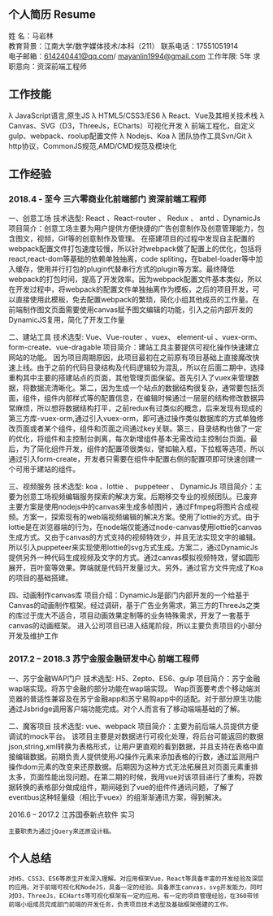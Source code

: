 ## 个人简历 Resume

姓   名：马岩林                              
教育背景：江南大学/数字媒体技术/本科（211） 
联系电话：17551051914　  
电子邮箱：614240441@qq.com/ mayanlin1994@gmail.com
工作年限: 5年
求职意向：资深前端工程师

## 工作技能 
λ	JavaScript语言,原生JS
λ	HTML5/CSS3/ES6
λ	React、Vue及其相关技术栈
λ	Canvas、SVG（D3，ThreeJs，ECharts）可视化开发
λ	前端工程化，自定义gulp、webpack、roolup配置文件
λ	Nodejs、Koa
λ	团队协作工具Svn/Git 
λ	http协议，CommonJS规范,AMD/CMD规范及模块化


## 工作经验
### 2018.4 - 至今              三六零商业化前端部门               资深前端工程师
一、创意工场
	技术选型: React 、React-router 、 Redux 、 antd 、DynamicJs
	项目简介：创意工场主要为用户提供方便快捷的广告创意制作及创意管理能力，包含图文，视频，Gif等的创意制作及管理。
在搭建项目的过程中发现自主配置的webpack配置文件打包速度较慢，所以针对webpack做了配置上的优化，包括将react,react-dom等基础的依赖单独抽离，code spliting，在babel-loader等中加入缓存，使用并行打包的plugin代替串行方式的plugin等方案。最终降低webpack的打包时间，提高了开发效率。因为webpack配置文件基本类似，所以在开发过程中，将webpack的配置文件单独抽离作为模板，之后的项目开发，可以直接使用此模板，免去配置webpack的繁琐，简化小组其他成员的工作量。在前端制作图文页面需要使用canvas赋予图文编辑的功能，引入之前内部开发的DynamicJS复用，简化了开发工作量 

二、建站工具
	技术选型: Vue、Vue-router 、vuex、 element-ui 、vuex-orm、form-create、vue-dragable
项目简介：建站工具主要提供可视化操作快速建立网站的功能。
因为项目周期原因，此项目最初在之前原有项目基础上直接魔改快速上线。由于之前的代码目录结构及代码逻辑较为混乱，所以在后面二期中，选择重构其中主要的搭建站点的页面，其他管理页面保留。首先引入了vuex来管理数据，将数据流清晰化。第二，因为生成一个站点的数据结构很复杂，通常要包括页面，组件，组件内部样式等的配置信息，在编辑时候通过一层层的结构修改数据异常麻烦，所以想将数据结构打平，之前redux有过类似的概念，后来发现有现成的第三方库-vuex-orm,通过引入vuex-orm，即可通过操作类似数据库的方式单独修改页面或者某个组件，组件和页面之间通过key关联。第三，目录结构也做了一定的优化，将组件和主控制台剥离，每次新增组件基本无需改动主控制台页面。最后，为了简化组件开发，组件的配置项很类似，譬如输入框，下拉框等选项，所以通过引入form-create，开发者只需要在组件中配置右侧的配置项即可快速创建一个可用于建站的组件。

三、视频服务
	技术选型: koa 、lottie 、 puppeteer 、 DynamicJs
	项目简介：主要为创意工场视频编辑服务探索的解决方案。后期移交专业的视频团队。已废弃
主要方案是使用nodejs中的canvas来生成多帧图片，通过Ffmpeg将图片合成视频。方案一，探索现有的web端视频编辑的解决方案。使用了lottie的方式。由于lottie是在浏览器端的行为，在node端仅能通过node-canvas使用lottie的canvas生成方式。又由于canvas的方式支持的视频特效少，并且无法实现文字的编辑。所以引入puppeteer来实现使用lottie的svg方式生成。方案二，通过DynamicJs提供另外一种代码生成视频及文字的方式。通过canvas模拟视频特效，譬如圆形展开，百叶窗等效果。弊端就是代码开发量过大。另外，通过官方文件完成了Koa的项目的基础搭建。

四、动画制作canvas库
	项目介绍：DynamicJs是部门内部开发的一个给基于Canvas的动画制作框架。经过调研，基于广告业务需求，第三方的ThreeJs之类的库过于庞大不适合，项目动画效果定制等的业务特殊需求，开发了一套基于canvas的动画框架。
	进入公司项目已进入结尾阶段，所以主要负责项目的小部分开发及维护工作

### 2017.2 – 2018.3           苏宁金服金融研发中心                 前端工程师
	   
一、苏宁金融WAP门户
技术选型: H5、Zepto、ES6、gulp
项目简介：苏宁金融wap端实现。将苏宁金融的部分功能在wap端实现。
Wap页面要考虑个移动端浏览器的普适性兼容及在苏宁金融app和苏宁易购app中的适配。对于部分原生功能通过Jsbridge调用客户端功能完成。对个人而言有了移动端端基础的了解。 

二、魔客项目
技术选型: vue、webpack
项目简介：主要为前后端人员提供方便调试的mock平台。
该项目主要是对数据进行可视化处理，将后台可能返回的数据json,string,xml转换为表格形式，让用户更直观的看到数据，并且支持在表格中直接编辑数据。前期负责人提供使用JQ操作元素来添加表格的行数，通过监测用户操作dom元素的改变来还原数据。后期因为这种方式无法拓展且对页面元素重排太多，页面性能出现问题。在第二期的时候，我用vue对该项目进行了重构，将数据转换的表格部分做成组件，期间碰到了vue的组件件通讯问题，了解了eventbus这种轻量级（相比于vuex）的组渐渐通讯方案，得到解决。

2016.6 – 2017.2            江苏国泰新点软件                    实习

	主要职责为通过jQuery来还原设计稿。



## 个人总结
	对H5、CSS3、ES6等原生开发深入理解。对应用框架Vue，React等具备丰富的开发经验及深层的应用。对于前端可视化和NodeJS，具备一定的经验。具备原生canvas，svg开发能力，同时对D3，ThreeJs，ECHarts等可视化框架有一定的应用。有一定的项目管理经验，在360带领前端小组成员完成部门前端的开发任务，负责项目技术选型及基础框架搭建的工作。
